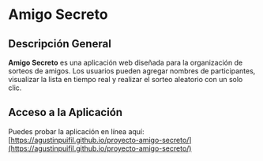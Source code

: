 # Amigo Secreto

## Descripción General

**Amigo Secreto** es una aplicación web diseñada para la organización de sorteos de amigos. Los usuarios pueden agregar nombres de participantes, visualizar la lista en tiempo real y realizar el sorteo aleatorio con un solo clic.

## Acceso a la Aplicación

Puedes probar la aplicación en línea aquí:  
[https://agustinpuifil.github.io/proyecto-amigo-secreto/](https://agustinpuifil.github.io/proyecto-amigo-secreto/)
